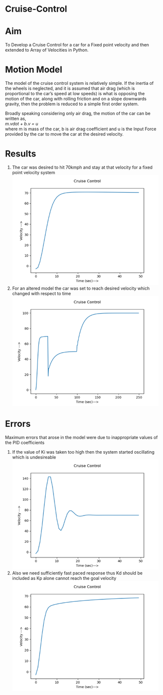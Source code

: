 # Cruise-Control
# Aim  
To Develop a Cruise Control for a car for a Fixed point velocity and then extended to Array of Velocities in Python.
# Motion Model  
The model of the cruise control system is relatively simple. If the inertia of the wheels is neglected,
and it is assumed that air drag (which is proportional to the car’s speed at low speeds) is what is
opposing the motion of the car, along with rolling friction and on a slope downwards gravity,
then the problem is reduced to a simple first order system.    

Broadly speaking considering only air drag, the motion of the car can be written as,  
                        *m.vdot + b.v = u*  
where m is mass of the car, b is air drag coefficient and u is the Input Force provided by the car to move the
car at the desired velocity.  
# Results  
1. The car was desired to hit 70kmph and stay at that velocity for a fixed point velocity system
[![solarized dualmode](https://github.com/RiVer2000/Cruise-Control/blob/master/Figure_1a.png)](#features)  
2. For an altered model the car was set to reach desired velocity which changed with respect to time
[![solarized dualmode](https://github.com/RiVer2000/Cruise-Control/blob/master/Figure_1b.png)](#features)  
#  Errors
Maximum errors that arose in the model were due to inappropriate values of the PID coefficients    
1. If the value of Ki was taken too high then the system started oscillating which is undesireable  
[![solarized dualmode](https://github.com/RiVer2000/Cruise-Control/blob/master/Error1.png)](#features)  
2. Also we need sufficiently fast paced response thus Kd should be included as Kp alone cannot reach the 
goal velocity  
[![solarized dualmode](https://github.com/RiVer2000/Cruise-Control/blob/master/Error2.png)](#features)  
